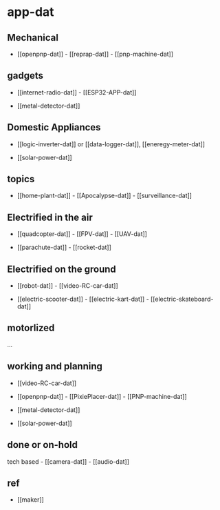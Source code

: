 # app-dat


## Mechanical 

- [[openpnp-dat]] - [[reprap-dat]] - [[pnp-machine-dat]]

## gadgets 

- [[internet-radio-dat]] - [[ESP32-APP-dat]]

- [[metal-detector-dat]]
  
## Domestic Appliances 

- [[logic-inverter-dat]] or [[data-logger-dat]], [[eneregy-meter-dat]]

- [[solar-power-dat]]
  
## topics 

- [[home-plant-dat]] - [[Apocalypse-dat]] - [[surveillance-dat]]


## Electrified in the air

- [[quadcopter-dat]] - [[FPV-dat]] - [[UAV-dat]]

- [[parachute-dat]] - [[rocket-dat]]
  
## Electrified on the ground  

- [[robot-dat]] - [[video-RC-car-dat]]

- [[electric-scooter-dat]] - [[electric-kart-dat]] - [[electric-skateboard-dat]]

## motorlized

...


## working and planning

- [[video-RC-car-dat]]

- [[openpnp-dat]] - [[PixiePlacer-dat]] - [[PNP-machine-dat]]

- [[metal-detector-dat]]

- [[solar-power-dat]]


## done or on-hold

tech based - [[camera-dat]] - [[audio-dat]]




## ref 

- [[maker]]